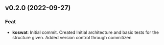 ## v0.2.0 (2022-09-27)

### Feat

- **koswat**: Initial commit. Created Initial architecture and basic tests for the structure given. Added version control through commitizen

